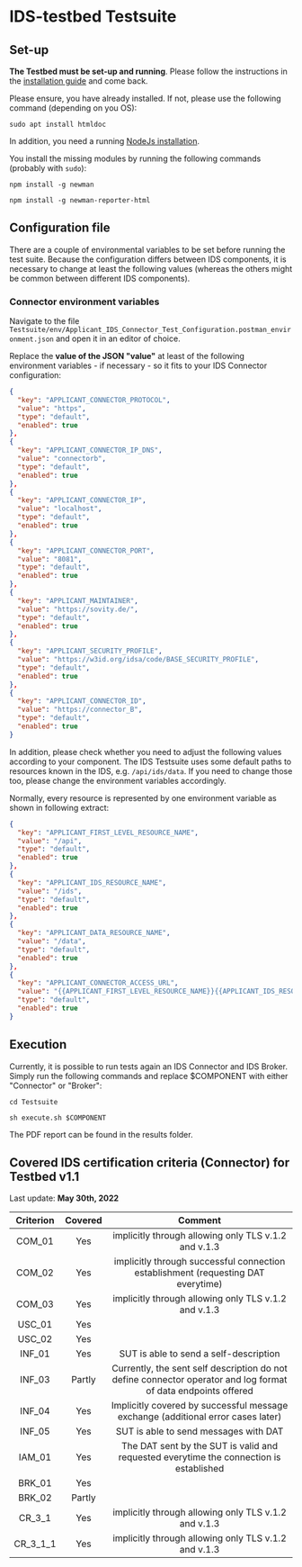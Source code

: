 # IDS-testbed Testsuite

## Set-up
**The Testbed must be set-up and running**. Please follow the instructions in the [installation guide](../InstallationGuide.md) and come back.

Please ensure, you have already installed. If not, please use the following command (depending on you OS):

`sudo apt install htmldoc`

In addition, you need a running [NodeJs installation](https://nodejs.org/en/download/).

You install the missing modules by running the following commands (probably with `sudo`):

`npm install -g newman`

`npm install -g newman-reporter-html`

## Configuration file
There are a couple of environmental variables to be set before running the test suite. Because the configuration differs between IDS components, it is necessary to change at least the following values (whereas the others might be common between different IDS components).

### Connector environment variables
Navigate to the file `Testsuite/env/Applicant_IDS_Connector_Test_Configuration.postman_environment.json` and open it in an editor of choice.

Replace the **value of the JSON "value"** at least of the following environment variables - if necessary - so it fits to your IDS Connector configuration:
```json
{
  "key": "APPLICANT_CONNECTOR_PROTOCOL",
  "value": "https",
  "type": "default",
  "enabled": true
},
{
  "key": "APPLICANT_CONNECTOR_IP_DNS",
  "value": "connectorb",
  "type": "default",
  "enabled": true
},
{
  "key": "APPLICANT_CONNECTOR_IP",
  "value": "localhost",
  "type": "default",
  "enabled": true
},
{
  "key": "APPLICANT_CONNECTOR_PORT",
  "value": "8081",
  "type": "default",
  "enabled": true
},
{
  "key": "APPLICANT_MAINTAINER",
  "value": "https://sovity.de/",
  "type": "default",
  "enabled": true
},
{
  "key": "APPLICANT_SECURITY_PROFILE",
  "value": "https://w3id.org/idsa/code/BASE_SECURITY_PROFILE",
  "type": "default",
  "enabled": true
},
{
  "key": "APPLICANT_CONNECTOR_ID",
  "value": "https://connector_B",
  "type": "default",
  "enabled": true
}
```
In addition, please check whether you need to adjust the following values according to your component. The IDS Testsuite uses some default paths to resources known in the IDS, e.g. `/api/ids/data`. If you need to change those too, please change the environment variables accordingly.

Normally, every resource is represented by one environment variable as shown in following extract:

```json
{
  "key": "APPLICANT_FIRST_LEVEL_RESOURCE_NAME",
  "value": "/api",
  "type": "default",
  "enabled": true
},
{
  "key": "APPLICANT_IDS_RESOURCE_NAME",
  "value": "/ids",
  "type": "default",
  "enabled": true
},
{
  "key": "APPLICANT_DATA_RESOURCE_NAME",
  "value": "/data",
  "type": "default",
  "enabled": true
},
{
  "key": "APPLICANT_CONNECTOR_ACCESS_URL",
  "value": "{{APPLICANT_FIRST_LEVEL_RESOURCE_NAME}}{{APPLICANT_IDS_RESOURCE_NAME}}{{APPLICANT_DATA_RESOURCE_NAME}}",
  "type": "default",
  "enabled": true
}
```

## Execution
Currently, it is possible to run tests again an IDS Connector and IDS Broker. Simply run the following commands and replace $COMPONENT with either "Connector" or "Broker":

`cd Testsuite`

`sh execute.sh $COMPONENT`

The PDF report can be found in the results folder.

## Covered IDS certification criteria (Connector) for Testbed v1.1
Last update: **May 30th, 2022**

| Criterion  | Covered  | Comment  |
| :---:      | :-:      | :-:      |
| COM_01     |   Yes    | implicitly through allowing only TLS v.1.2 and v.1.3 |
| COM_02     |   Yes    | implicitly through successful connection establishment (requesting DAT everytime) |
| COM_03     |   Yes    | implicitly through allowing only TLS v.1.2 and v.1.3 |
| USC_01     |   Yes     |          |
| USC_02     |   Yes     |          |
| INF_01     |   Yes     | SUT is able to send a self-description |
| INF_03     |   Partly | Currently, the sent self description do not define connector operator and log format of data endpoints offered |
| INF_04     |   Yes     | Implicitly covered by successful message exchange (additional error cases later) |
| INF_05     |   Yes     |    SUT is able to send messages with DAT   |  
| IAM_01     |   Yes     |   The DAT sent by the SUT is valid and requested everytime the connection is established       |
| BRK_01     |   Yes     |          |
| BRK_02     |   Partly     |          |
| CR\_3_1    |   Yes     | implicitly through allowing only TLS v.1.2 and v.1.3   |
| CR\_3\_1_1 |   Yes     | implicitly through allowing only TLS v.1.2 and v.1.3   |

